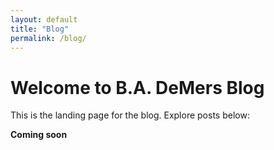 ```yaml
---
layout: default
title: "Blog"
permalink: /blog/
---
```


# Welcome to B.A. DeMers Blog

This is the landing page for the blog. Explore posts below:

**Coming soon**
